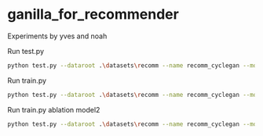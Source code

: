 # ganilla_for_recommender

Experiments by yves and noah

Run test.py
``` bash
python test.py --dataroot .\datasets\recomm --name recomm_cyclegan --model cycle_gan --netG resnet_fpn
```

Run train.py
``` bash
python test.py --dataroot .\datasets\recomm --name recomm_cyclegan --model cycle_gan --netG resnet_fpn --niter 9 --niter_decay 1 --continue_train
```


Run train.py ablation model2
``` bash
python test.py --dataroot .\datasets\recomm --name recomm_cyclegan --model cycle_gan --netG ablation_model2 --niter 9 --niter_decay 1 --continue_train
```

